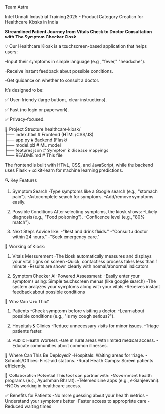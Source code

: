 Team Astra 

Intel Unnati Industrial Training 2025 - Product Category Creation for Healthcare Kiosks in India

**Streamlined Patient Journey from Vitals Check to Doctor Consultation with The Symptom Checker Kiosk**

💡 Our Healthcare Kiosk is a touchscreen-based application that helps users:

   -Input their symptoms in simple language (e.g., "fever," "headache").
   
   -Receive instant feedback about possible conditions.
   
   -Get guidance on whether to consult a doctor.

It’s designed to be:

✅ User-friendly (large buttons, clear instructions).

✅ Fast (no login or paperwork).

✅ Privacy-focused.

📂 Project Structure
healthcare-kiosk/  
├── index.html          # Frontend (HTML/CSS/JS)  
├── app.py              # Backend (Flask)  
├── model.pkl           # ML model   
├── features.json       # Symptom & disease mappings  
└── README.md           # This file  

The frontend is built with HTML, CSS, and JavaScript, while the backend uses Flask + scikit-learn for machine learning predictions.


🔍 Key Features
 1. Symptom Search
   -Type symptoms like a Google search (e.g., "stomach pain").
   -Autocomplete search for symptoms.
   -Add/remove symptoms easily.

 2. Possible Conditions
 After selecting symptoms, the kiosk shows:
   -Likely diagnosis (e.g., "Food poisoning").
   -Confidence level (e.g., "80% match").

 3. Next Steps
   Advice like:
   -"Rest and drink fluids."
   -"Consult a doctor within 24 hours."
   -"Seek emergency care."

🌟 Working of Kiosk:
 1. Vitals Measurement
   -The kiosk automatically measures and displays your vital signs on screen
   -Quick, contactless process takes less than 1 minute
   -Results are shown clearly with normal/abnormal indicators

 2. Symptom Checker
   AI-Powered Assessment:
   -Easily enter your symptoms using:
    Simple touchscreen menus (like google search)
   -The system analyzes your symptoms along with your vitals
   -Receives instant feedback about possible conditions

👥 Who Can Use This?
 1. Patients
   -Check symptoms before visiting a doctor.
   -Learn about possible conditions (e.g., "Is my cough serious?").

 2. Hospitals & Clinics
   -Reduce unnecessary visits for minor issues.
   -Triage patients faster.

 3. Public Health Workers
   -Use in rural areas with limited medical access.
   -Educate communities about common illnesses.

🏢 Where Can This Be Deployed?
   -Hospitals: Waiting areas for triage.
   -Schools/Offices: First-aid stations.
   -Rural Health Camps: Screen patients efficiently.

🤝 Collaboration Potential
   This tool can partner with:
   -Government health programs (e.g., Ayushman Bharat).
   -Telemedicine apps (e.g., e-Sanjeevani).
   -NGOs working in healthcare access.

✅ Benefits for Patients
    -No more guessing about your health metrics
    -Understand your symptoms better
    -Faster access to appropriate care
    -Reduced waiting times
